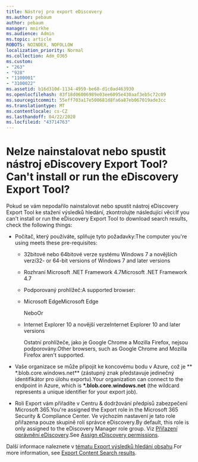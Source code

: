 ```yaml
---
title: Nástroj pro export eDiscovery
ms.author: pebaum
author: pebaum
manager: mnirkhe
ms.audience: Admin
ms.topic: article
ROBOTS: NOINDEX, NOFOLLOW
localization_priority: Normal
ms.collection: Adm_O365
ms.custom:
- "263"
- "928"
- "1100001"
- "3100022"
ms.assetid: b16d310d-1134-4959-be68-d1c0ad463930
ms.openlocfilehash: 83f18d06006989e03ee6095e430aaf3eb5c72c09
ms.sourcegitcommit: 55eff703a17e500681d8fa6a87eb067019ade3cc
ms.translationtype: MT
ms.contentlocale: cs-CZ
ms.lasthandoff: 04/22/2020
ms.locfileid: "43714763"
---
```

# <a name="cant-install-or-run-the-ediscovery-export-tool"></a><span data-ttu-id="b9b68-102">Nelze nainstalovat nebo spustit nástroj eDiscovery Export Tool?</span><span class="sxs-lookup"><span data-stu-id="b9b68-102">Can't install or run the eDiscovery Export Tool?</span></span>

<span data-ttu-id="b9b68-103">Pokud se vám nepodařilo nainstalovat nebo spustit nástroj eDiscovery Export Tool ke stažení výsledků hledání, zkontrolujte následující věci:</span><span class="sxs-lookup"><span data-stu-id="b9b68-103">If you can't install or run the eDiscovery Export Tool to download search results, check the following things:</span></span>
  
- <span data-ttu-id="b9b68-104">Počítač, který používáte, splňuje tyto požadavky:</span><span class="sxs-lookup"><span data-stu-id="b9b68-104">The computer you're using meets these pre-requisites:</span></span>

  - <span data-ttu-id="b9b68-105">32bitové nebo 64bitové verze systému Windows 7 a novějších verzí</span><span class="sxs-lookup"><span data-stu-id="b9b68-105">32- or 64-bit versions of Windows 7 and later versions</span></span>

  - <span data-ttu-id="b9b68-106">Rozhraní Microsoft .NET Framework 4.7</span><span class="sxs-lookup"><span data-stu-id="b9b68-106">Microsoft .NET Framework 4.7</span></span>

  - <span data-ttu-id="b9b68-107">Podporovaný prohlížeč:</span><span class="sxs-lookup"><span data-stu-id="b9b68-107">A supported browser:</span></span>

  - <span data-ttu-id="b9b68-108">Microsoft Edge</span><span class="sxs-lookup"><span data-stu-id="b9b68-108">Microsoft Edge</span></span>

    <span data-ttu-id="b9b68-109">Nebo</span><span class="sxs-lookup"><span data-stu-id="b9b68-109">Or</span></span>

  - <span data-ttu-id="b9b68-110">Internet Explorer 10 a novější verze</span><span class="sxs-lookup"><span data-stu-id="b9b68-110">Internet Explorer 10 and later versions</span></span>

    <span data-ttu-id="b9b68-111">Ostatní prohlížeče, jako je Google Chrome a Mozilla Firefox, nejsou podporovány.</span><span class="sxs-lookup"><span data-stu-id="b9b68-111">Other browsers, such as Google Chrome and Mozilla Firefox aren't supported.</span></span>

- <span data-ttu-id="b9b68-112">Vaše organizace se může připojit ke koncovému bodu v Azure, což je \*\* \*.blob.core.windows.net\*\* (zástupný znak představuje jedinečný identifikátor pro úlohu exportu).</span><span class="sxs-lookup"><span data-stu-id="b9b68-112">Your organization can connect to the endpoint in Azure, which is **\*.blob.core.windows.net** (the wildcard represents a unique identifier for your export job).</span></span>

- <span data-ttu-id="b9b68-113">Roli Export vám přiřadíte v Centru &amp; dodržování předpisů zabezpečení Microsoft 365.</span><span class="sxs-lookup"><span data-stu-id="b9b68-113">You're assigned the Export role in the Microsoft 365 Security &amp; Compliance Center.</span></span> <span data-ttu-id="b9b68-114">Ve výchozím nastavení je tato role přiřazena pouze skupině rolí správce eDiscovery.</span><span class="sxs-lookup"><span data-stu-id="b9b68-114">By default, this role is only assigned to the eDiscovery Manager role group.</span></span> <span data-ttu-id="b9b68-115">Viz [Přiřazení oprávnění eDiscovery](https://docs.microsoft.com/office365/securitycompliance/assign-ediscovery-permissions).</span><span class="sxs-lookup"><span data-stu-id="b9b68-115">See [Assign eDiscovery permissions](https://docs.microsoft.com/office365/securitycompliance/assign-ediscovery-permissions).</span></span>

<span data-ttu-id="b9b68-116">Další informace naleznete v [tématu Export výsledků hledání obsahu](https://docs.microsoft.com/office365/securitycompliance/export-search-results).</span><span class="sxs-lookup"><span data-stu-id="b9b68-116">For more information, see [Export Content Search results](https://docs.microsoft.com/office365/securitycompliance/export-search-results).</span></span>
  
